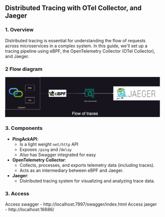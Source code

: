 ## Distributed Tracing with OTel Collector, and Jaeger

### 1. Overview

Distributed tracing is essential for understanding the flow of requests across microservices in a complex system. In this guide, we'll set up a tracing pipeline using eBPF, the OpenTelemetry Collector (OTel Collector), and Jaeger.

### 2 Flow diagram
<img src="assets/flow.png" alt="Flow">

### 3. Components

- **PingAckAPI**:
  - Is a light weight `net/http` API
  - Exposes `/ping` and /`delay`
  - Also has Swagger integrated for easy
- **OpenTelemetry Collector**:
  - Collects, processes, and exports telemetry data (including traces).
  - Acts as an intermediary between eBPF and Jaeger.
- **Jaeger**:
  - Distributed tracing system for visualizing and analyzing trace data.

### 3. Access
Access swagger - http://localhost:7997/swagger/index.html
Access jaeger - http://localhost:16686/
